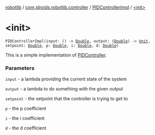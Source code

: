 [robotlib](../../index.md) / [com.jdroids.robotlib.controller](../index.md) / [PIDControllerImpl](index.md) / [&lt;init&gt;](./-init-.md)

# &lt;init&gt;

`PIDControllerImpl(input: () -> `[`Double`](https://kotlinlang.org/api/latest/jvm/stdlib/kotlin/-double/index.html)`, output: (`[`Double`](https://kotlinlang.org/api/latest/jvm/stdlib/kotlin/-double/index.html)`) -> `[`Unit`](https://kotlinlang.org/api/latest/jvm/stdlib/kotlin/-unit/index.html)`, setpoint: `[`Double`](https://kotlinlang.org/api/latest/jvm/stdlib/kotlin/-double/index.html)`, p: `[`Double`](https://kotlinlang.org/api/latest/jvm/stdlib/kotlin/-double/index.html)`, i: `[`Double`](https://kotlinlang.org/api/latest/jvm/stdlib/kotlin/-double/index.html)`, d: `[`Double`](https://kotlinlang.org/api/latest/jvm/stdlib/kotlin/-double/index.html)`)`

This is a simple implementation of [PIDController](../-p-i-d-controller/index.md).

### Parameters

`input` - a lambda providing the current state of the system

`output` - a lambda to do something with the given output

`setpoint` - the setpoint that the controller is trying to get to

`p` - the p coefficient

`i` - the i coefficient

`d` - the d coefficient